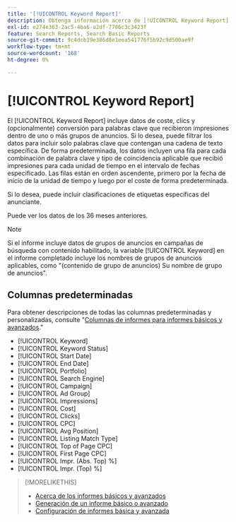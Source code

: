 ```yaml
---
title: '[!UICONTROL Keyword Report]'
description: Obtenga información acerca de [!UICONTROL Keyword Report].
exl-id: e274e363-2ac5-4ba6-a2df-7786c3c3423f
feature: Search Reports, Search Basic Reports
source-git-commit: 9c4dcb19e386d8e1eea541776f5b92c9d500ae9f
workflow-type: tm+mt
source-wordcount: '168'
ht-degree: 0%

---
```


# [!UICONTROL Keyword Report]

El [!UICONTROL Keyword Report] incluye datos de coste, clics y (opcionalmente) conversión para palabras clave que recibieron impresiones dentro de uno o más grupos de anuncios. Si lo desea, puede filtrar los datos para incluir solo palabras clave que contengan una cadena de texto específica. De forma predeterminada, los datos incluyen una fila para cada combinación de palabra clave y tipo de coincidencia aplicable que recibió impresiones para cada unidad de tiempo en el intervalo de fechas especificado. Las filas están en orden ascendente, primero por la fecha de inicio de la unidad de tiempo y luego por el coste de forma predeterminada.

Si lo desea, puede incluir clasificaciones de etiquetas específicas del anunciante.

Puede ver los datos de los 36 meses anteriores.

>[!NOTE]
>
>Si el informe incluye datos de grupos de anuncios en campañas de búsqueda con contenido habilitado, la variable [!UICONTROL Keyword] en el informe completado incluye los nombres de grupos de anuncios aplicables, como &quot;(contenido de grupo de anuncios) Su nombre de grupo de anuncios&quot;.

## Columnas predeterminadas

Para obtener descripciones de todas las columnas predeterminadas y personalizadas, consulte &quot;[Columnas de informes para informes básicos y avanzados](basic-advanced-report-columns.md).&quot;

* [!UICONTROL Keyword]
* [!UICONTROL Keyword Status]
* [!UICONTROL Start Date]
* [!UICONTROL End Date]
* [!UICONTROL Portfolio]
* [!UICONTROL Search Engine]
* [!UICONTROL Campaign]
* [!UICONTROL Ad Group]
* [!UICONTROL Impressions]
* [!UICONTROL Cost]
* [!UICONTROL Clicks]
* [!UICONTROL CPC]
* [!UICONTROL Avg Position]
* [!UICONTROL Listing Match Type]
* [!UICONTROL Top of Page CPC]
* [!UICONTROL First Page CPC]
* [!UICONTROL Impr. (Abs. Top) %]
* [!UICONTROL Impr. (Top) %]

>[!MORELIKETHIS]
>
>* [Acerca de los informes básicos y avanzados](basic-advanced-report-about.md)
>* [Generación de un informe básico o avanzado](basic-advanced-report-generate.md)
>* [Configuración de informes básica y avanzada](basic-advanced-report-settings.md)
